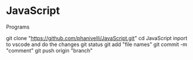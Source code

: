 # JavaScript
Programs

git clone "https://github.com/phanivelli/JavaScript.git"
cd JavaScript
inport to vscode and do the changes 
git status
git add "file names"
git commit -m "comment"
git push origin "branch"
